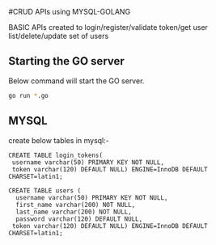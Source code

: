 #CRUD APIs using MYSQL-GOLANG

BASIC APIs created to login/register/validate token/get user list/delete/update set of users

## Starting the GO server

Below command will start the GO server.

```bash
go run *.go
```
## MYSQL 

create below tables in mysql:-

```
CREATE TABLE login_tokens(
 username varchar(50) PRIMARY KEY NOT NULL,
 token varchar(120) DEFAULT NULL) ENGINE=InnoDB DEFAULT CHARSET=latin1;
```
```
CREATE TABLE users (
  username varchar(50) PRIMARY KEY NOT NULL,
  first_name varchar(200) NOT NULL,
  last_name varchar(200) NOT NULL,
  password varchar(120) DEFAULT NULL,
 token varchar(120) DEFAULT NULL) ENGINE=InnoDB DEFAULT CHARSET=latin1;
```